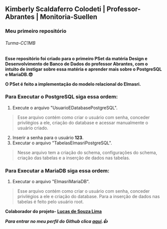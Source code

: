 ## Kimberly Scaldaferro Colodeti | Professor-Abrantes | Monitoria-Suellen
### Meu primeiro repositório 
###### Turma-CC1MB 
**Esse repositório foi criado para o primeiro PSet da matéria Design e Desenvolvimento de Banco de Dados do professor Abrantes, com o intuito de instigar sobre essa matéria e aprender mais sobre o PostgreSQL e MariaDB.:sunglasses:**

**O PSet é feito a implementação do modelo relacional do Elmasri.**

### Para Executar o **PostgreSQL** siga essa ordem:
1. Execute o arquivo "UsuarioEDatabasePostgreSQL".
> Esse arquivo contém como criar o usuário com senha, conceder privilégios a ele, criação do database e acessar manualmente o usuário criado.  
2. Inserir a senha para o usuário **123**.
3. Executar o arquivo "TabelasElmasriPostgreSQL".
>Nesse arquivo tem a criação do schema, configurações do schema, criação das tabelas e a inserção de dados nas tabelas.

### Para Executar a **MariaDB** siga essa ordem:
1. Executar o arquivo "ElmasriMariaDB".
>Esse arquivo contém como criar o usuário com senha, conceder privilégios a ele e criação do database. Para a inserção de dados nas tabelas é feito pelo usuário root. 

**Colaborador do projeto- [Lucas de Souza Lima](https://github.com/Desl137/)**

***Para entrar no meu perfil do Github clica [aqui](https://github.com/KimberlyScaldaC).:+1:***
